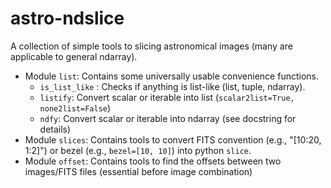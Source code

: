 # astro-ndslice
A collection of simple tools to slicing astronomical images (many are applicable to general ndarray).

* Module `list`: Contains some universally usable convenience functions.
  * `is_list_like` : Checks if anything is list-like (list, tuple, ndarray).
  * `listify`: Convert scalar or iterable into list (``scalar2list=True, none2list=False``)
  * `ndfy`: Convert scalar or iterable into ndarray (see docstring for details)
* Module `slices`: Contains tools to convert FITS convention (e.g., "[10:20, 1:2]") or bezel (e.g., `bezel=[10, 10]`) into python `slice`.
* Module `offset`: Contains tools to find the offsets between two images/FITS files (essential before image combination)
